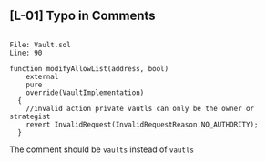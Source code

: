 
## [L-01] Typo in Comments

```solidity

File: Vault.sol
Line: 90

function modifyAllowList(address, bool)
    external
    pure
    override(VaultImplementation)
  {
    //invalid action private vautls can only be the owner or strategist
    revert InvalidRequest(InvalidRequestReason.NO_AUTHORITY);
  }
```

The comment should be `vaults` instead of `vautls`